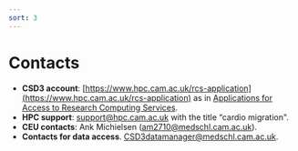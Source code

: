 ```yaml
---
sort: 3
---
```


# Contacts

- **CSD3 account**: [https://www.hpc.cam.ac.uk/rcs-application](https://www.hpc.cam.ac.uk/rcs-application) as in [Applications for Access to Research Computing Services](https://www.hpc.cam.ac.uk/applications-access-research-computing-services).
- **HPC support**: <support@hpc.cam.ac.uk> with the title “cardio migration".
- **CEU contacts**: Ank Michielsen (<am2710@medschl.cam.ac.uk>).
- **Contacts for data access**. <CSD3datamanager@medschl.cam.ac.uk>.
